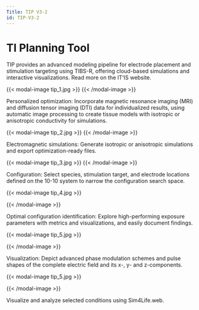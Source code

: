 ```yaml
---
Title: TIP V3-2
id: TIP-V3-2
---
```

# TI Planning Tool

TIP provides an advanced modeling pipeline for electrode placement and stimulation targeting using TIBS-R, offering cloud-based simulations and interactive visualizations. Read more on the IT’IS website.

{{< modal-image tip_1.jpg >}}
{{< /modal-image >}}

Personalized optimization: Incorporate magnetic resonance imaging (MRI) and diffusion tensor imaging (DTI) data for individualized results, using automatic image processing to create tissue models with isotropic or anisotropic conductivity for simulations.

{{< modal-image tip_2.jpg >}}
{{< /modal-image >}}

Electromagnetic simulations: Generate isotropic or anisotropic simulations and export optimization-ready files.

{{< modal-image tip_3.jpg >}}
{{< /modal-image >}}

Configuration: Select species, stimulation target, and electrode locations defined on the 10-10 system to narrow the configuration search space.

{{< modal-image tip_4.jpg >}}

{{< /modal-image >}}

Optimal configuration identification: Explore high-performing exposure parameters with metrics and visualizations, and easily document findings.

{{< modal-image tip_5.jpg >}}

{{< /modal-image >}}

Visualization: Depict advanced phase modulation schemes and pulse shapes of the complete electric field and its x-, y- and z-components.

{{< modal-image tip_5.jpg >}}

{{< /modal-image >}}

Visualize and analyze selected conditions using Sim4Life.web.
